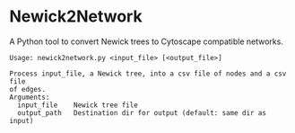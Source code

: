 # Newick2Network
A Python tool to convert Newick trees to Cytoscape compatible networks.

```
Usage: newick2network.py <input_file> [<output_file>]

Process input_file, a Newick tree, into a csv file of nodes and a csv file
of edges.
Arguments:
  input_file    Newick tree file
  output_path   Destination dir for output (default: same dir as input)
```
